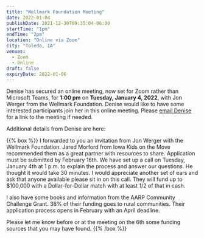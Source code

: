 ```yaml
---
title: "Wellmark Foundation Meeting"
date: 2022-01-04
publishDate: 2021-12-30T09:35:04-06:00
startTime: "1pm"
endTime: "2pm"
location: "Online via Zoom"
city: "Toledo, IA"
venues:
  - Zoom
  - Online
draft: false
expiryDate: 2022-01-06
---
```


Denise has secured an online meeting, now set for Zoom rather than Microsoft Teams, for **1:00 pm** on **Tuesday, January 4, 2022**, with Jon Werger from the Wellmark Foundation.  Denise would like to have some interested participants join her in this online meeting.  Please [email Denise](mailto:ldfletcher@mchsi.com) for a link to the meeting if needed.

Additional details from Denise are here:

{{% box %}}
I forwarded to you an invitation from Jon Werger with the Wellmark Foundation. Jared Morford from Iowa Kids on the Move recommended them as a great partner with resources to share. Application must be submitted by February 16th. We have set up a call on Tuesday, January 4th at 1 p.m. to explain the process and answer our questions. He thought it would take 30 minutes. I would appreciate another set of ears and ask that anyone available please sit in on this call. They will fund up to $100,000 with a Dollar-for-Dollar match with at least 1/2 of that in cash. 

I also have some books and information from the AARP Community Challenge Grant. 38% of their funding goes to rural communities. Their application process opens in February with an April deadline. 

Please let me know before or at the meeting on the 6th some funding sources that you may have found. 
{{% /box %}}
